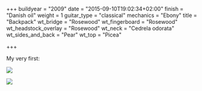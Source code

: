 +++
buildyear = "2009"
date = "2015-09-10T19:02:34+02:00"
finish = "Danish oil"
weight = 1
guitar_type = "classical"
mechanics = "Ebony"
title = "Backpack"
wt_bridge = "Rosewood"
wt_fingerboard = "Rosewood"
wt_headstock_overlay = "Rosewood"
wt_neck = "Cedrela odorata"
wt_sides_and_back = "Pear"
wt_top = "Picea"

+++


My very first:

![](https://farm6.staticflickr.com/5742/21449338061_ad396c4c91_h.jpg)

![](https://farm6.staticflickr.com/5770/21429900002_3c8fb1c156_h.jpg)
